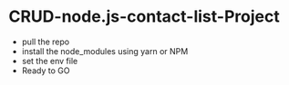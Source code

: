 # CRUD-node.js-contact-list-Project

* pull the repo 
* install the node_modules using yarn or NPM 
* set the env file 
* Ready to GO 
